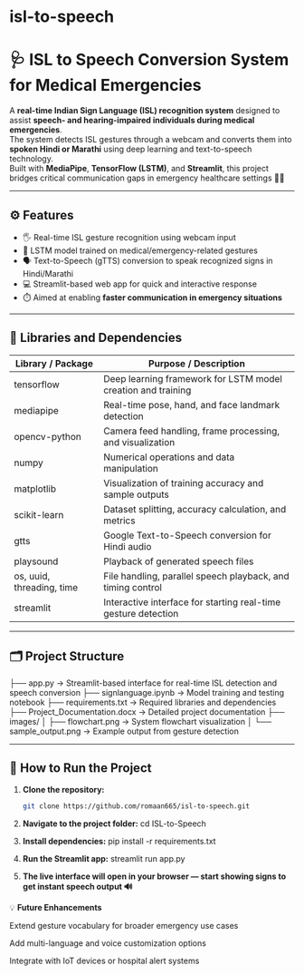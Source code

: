 # isl-to-speech
# 🩺 ISL to Speech Conversion System for Medical Emergencies

A **real-time Indian Sign Language (ISL) recognition system** designed to assist **speech- and hearing-impaired individuals during medical emergencies**.  
The system detects ISL gestures through a webcam and converts them into **spoken Hindi or Marathi** using deep learning and text-to-speech technology.  
Built with **MediaPipe**, **TensorFlow (LSTM)**, and **Streamlit**, this project bridges critical communication gaps in emergency healthcare settings 🏥💫

---

## ⚙️ Features

- 🖐️ Real-time ISL gesture recognition using webcam input  
- 🧩 LSTM model trained on medical/emergency-related gestures  
- 🗣️ Text-to-Speech (gTTS) conversion to speak recognized signs in Hindi/Marathi  
- 💻 Streamlit-based web app for quick and interactive response  
- ⏱️ Aimed at enabling **faster communication in emergency situations**  

---

## 🧩 Libraries and Dependencies

| Library / Package | Purpose / Description |
|--------------------|-----------------------|
| tensorflow | Deep learning framework for LSTM model creation and training |
| mediapipe | Real-time pose, hand, and face landmark detection |
| opencv-python | Camera feed handling, frame processing, and visualization |
| numpy | Numerical operations and data manipulation |
| matplotlib | Visualization of training accuracy and sample outputs |
| scikit-learn | Dataset splitting, accuracy calculation, and metrics |
| gtts | Google Text-to-Speech conversion for Hindi audio |
| playsound | Playback of generated speech files |
| os, uuid, threading, time | File handling, parallel speech playback, and timing control |
| streamlit | Interactive interface for starting real-time gesture detection |

---

## 🗂️ Project Structure
├── app.py → Streamlit-based interface for real-time ISL detection and speech conversion
├── signlanguage.ipynb → Model training and testing notebook
├── requirements.txt → Required libraries and dependencies
├── Project_Documentation.docx → Detailed project documentation
├── images/
│ ├── flowchart.png → System flowchart visualization
│ └── sample_output.png → Example output from gesture detection


---

## 🚀 How to Run the Project

1. **Clone the repository:**
   ```bash
   git clone https://github.com/romaan665/isl-to-speech.git
2. **Navigate to the project folder:**
   cd ISL-to-Speech
   
3. **Install dependencies:**
   pip install -r requirements.txt

4. **Run the Streamlit app:**
   streamlit run app.py

5. **The live interface will open in your browser — start showing signs to get instant speech output 🔊**

💡 **Future Enhancements**

Extend gesture vocabulary for broader emergency use cases

Add multi-language and voice customization options

Integrate with IoT devices or hospital alert systems
